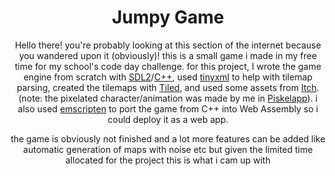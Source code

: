 <div align="center">
<h1>Jumpy Game</h1>


Hello there! you're probably looking at this section of the internet because you wandered upon it (obviously)! this is a small game i made in my free time for my school's code day challenge. for this project, I wrote the game engine from scratch with [SDL2](https://www.libsdl.org/)/[C++](https://cplusplus.com/), used [tinyxml](https://github.com/vmayoral/tinyxml) to help with tilemap parsing, created the tilemaps with [Tiled](https://www.mapeditor.org/), and used some assets from [Itch](https://itch.io/). (note: the pixelated character/animation was made by me in [Piskelapp](https://www.piskelapp.com/)). i also used [emscripten](https://emscripten.org/) to port the game from C++ into Web Assembly so i could deploy it as a web app.

the game is obviously not finished and a lot more features can be added like automatic generation of maps with noise etc but given the limited time allocated for the project this is what i cam up with


</div>
